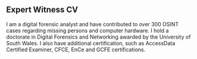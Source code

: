 ## Expert Witness CV

I am a digital forensic analyst and have contributed to over 300 OSINT cases regarding missing persons and computer hardware. I hold a doctorate in Digital Forensics and Networking
awarded by the University of South Wales. I also have additional certification, such as AccessData Certified Examiner, CFCE, EnCe and GCFE certifications.